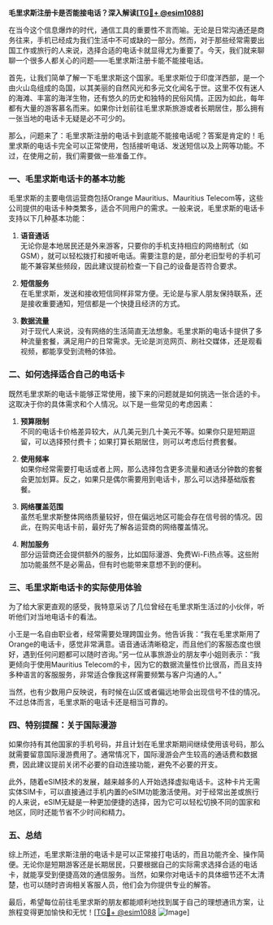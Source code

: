 **毛里求斯注册卡是否能接电话？深入解读[[TG💪+ @esim1088](https://t.me/s/esim1088)]**

在当今这个信息爆炸的时代，通信工具的重要性不言而喻。无论是日常沟通还是商务往来，手机已经成为我们生活中不可或缺的一部分。然而，对于那些经常需要出国工作或旅行的人来说，选择合适的电话卡就显得尤为重要了。今天，我们就来聊聊一个很多人都关心的问题——毛里求斯注册卡能不能接电话。

首先，让我们简单了解一下毛里求斯这个国家。毛里求斯位于印度洋西部，是一个由火山岛组成的岛国，以其美丽的自然风光和多元文化闻名于世。这里不仅有迷人的海滩、丰富的海洋生物，还有悠久的历史和独特的民俗风情。正因为如此，每年都有大量的游客慕名而来。如果你计划前往毛里求斯旅游或者长期居住，那么拥有一张当地的电话卡无疑是必不可少的。

那么，问题来了：毛里求斯注册的电话卡到底能不能接电话呢？答案是肯定的！毛里求斯的电话卡完全可以正常使用，包括接听电话、发送短信以及上网等功能。不过，在使用之前，我们需要做一些准备工作。

### **一、毛里求斯电话卡的基本功能**

毛里求斯的主要电信运营商包括Orange Mauritius、Mauritius Telecom等，这些公司提供的电话卡种类繁多，适合不同用户的需求。一般来说，毛里求斯的电话卡支持以下几种基本功能：

1. **语音通话**  
   无论你是本地居民还是外来游客，只要你的手机支持相应的网络制式（如GSM），就可以轻松拨打和接听电话。需要注意的是，部分老旧型号的手机可能不兼容某些频段，因此建议提前检查一下自己的设备是否符合要求。

2. **短信服务**  
   在毛里求斯，发送和接收短信同样非常方便。无论是与家人朋友保持联系，还是接收重要通知，短信都是一个快捷且经济的方式。

3. **数据流量**  
   对于现代人来说，没有网络的生活简直无法想象。毛里求斯的电话卡提供了多种流量套餐，满足用户的日常需求。无论是浏览网页、刷社交媒体，还是观看视频，都能享受到流畅的体验。

### **二、如何选择适合自己的电话卡**

既然毛里求斯的电话卡能够正常使用，接下来的问题就是如何挑选一张合适的卡。这取决于你的具体需求和个人情况。以下是一些常见的考虑因素：

1. **预算限制**  
   不同的电话卡价格差异较大，从几美元到几十美元不等。如果你只是短期逗留，可以选择预付费卡；如果打算长期居住，则可以考虑后付费套餐。

2. **使用频率**  
   如果你经常需要打电话或者上网，那么选择包含更多流量和通话分钟数的套餐会更加划算。反之，如果只是偶尔需要用到电话卡，那么可以选择基础版套餐。

3. **网络覆盖范围**  
   虽然毛里求斯整体网络质量较好，但在偏远地区可能会存在信号弱的情况。因此，在购买电话卡前，最好先了解各运营商的网络覆盖情况。

4. **附加服务**  
   部分运营商还会提供额外的服务，比如国际漫游、免费Wi-Fi热点等。这些附加功能虽然不是必需品，但有时也能带来意想不到的便利。

### **三、毛里求斯电话卡的实际使用体验**

为了给大家更直观的感受，我特意采访了几位曾经在毛里求斯生活过的小伙伴，听听他们对当地电话卡的看法。

小王是一名自由职业者，经常需要处理跨国业务。他告诉我：“我在毛里求斯用了Orange的电话卡，感觉非常满意。语音通话清晰稳定，而且他们的客服态度也很好，遇到任何问题都可以随时咨询。”另一位从事旅游业的朋友李小姐则表示：“我更倾向于使用Mauritius Telecom的卡，因为它的数据流量性价比很高，而且支持多种语言的客服服务，非常适合像我这样需要频繁与客户沟通的人。”

当然，也有少数用户反映说，有时候在山区或者偏远地带会出现信号不佳的情况。不过总体而言，毛里求斯的电话卡还是相当可靠的。

### **四、特别提醒：关于国际漫游**

如果你持有其他国家的手机号码，并且计划在毛里求斯期间继续使用该号码，那么就需要留意国际漫游费用了。通常情况下，国际漫游会产生较高的通话费和数据费，因此建议提前关闭不必要的自动连接功能，避免不必要的开支。

此外，随着eSIM技术的发展，越来越多的人开始选择虚拟电话卡。这种卡片无需实体SIM卡，可以直接通过手机内置的eSIM功能激活使用。对于经常出差或旅行的人来说，eSIM无疑是一种更加便捷的选择，因为它可以轻松切换不同的国家和地区，同时还能节省不少时间和精力。

### **五、总结**

综上所述，毛里求斯注册的电话卡是可以正常接打电话的，而且功能齐全、操作简便。无论你是短期游客还是长期居民，只要根据自己的实际需求选择合适的电话卡，就能享受到便捷高效的通信服务。当然，如果你对电话卡的具体细节还不太清楚，也可以随时咨询相关客服人员，他们会为你提供专业的解答。

最后，希望每位前往毛里求斯的朋友都能顺利地找到属于自己的理想通讯方案，让旅程变得更加愉快和无忧！[[TG💪+ @esim1088](https://t.me/s/esim1088) ![Image](https://i.postimg.cc/4NQfJmqS/Snipaste-2025-05-13-00-14-12.png)]
